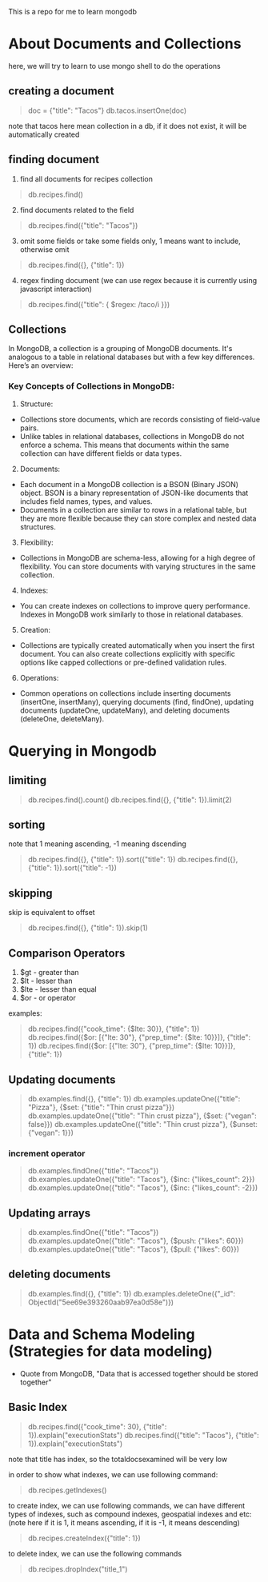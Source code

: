 This is a repo for me to learn mongodb

# About Documents and Collections

here, we will try to learn to use mongo shell to do the operations

## creating a document
> doc = {"title": "Tacos"}
> db.tacos.insertOne(doc)

note that tacos here mean collection in a db, if it does not exist, it will be automatically created

## finding document
1. find all documents for recipes collection
> db.recipes.find()

2. find documents related to the field
> db.recipes.find({"title": "Tacos"})

3. omit some fields or take some fields only, 1 means want to include, otherwise omit
> db.recipes.find({}, {"title": 1})

4. regex finding document (we can use regex because it is currently using javascript interaction)
> db.recipes.find({"title": { $regex: /taco/i }})

## Collections
In MongoDB, a collection is a grouping of MongoDB documents. It's analogous to a table in relational databases but with a few key differences. Here’s an overview:

### Key Concepts of Collections in MongoDB:
1. Structure:

- Collections store documents, which are records consisting of field-value pairs.
- Unlike tables in relational databases, collections in MongoDB do not enforce a schema. This means that documents within the same collection can have different fields or data types.

2. Documents:

- Each document in a MongoDB collection is a BSON (Binary JSON) object. BSON is a binary representation of JSON-like documents that includes field names, types, and values.
- Documents in a collection are similar to rows in a relational table, but they are more flexible because they can store complex and nested data structures.

3. Flexibility:

- Collections in MongoDB are schema-less, allowing for a high degree of flexibility. You can store documents with varying structures in the same collection.

4. Indexes:

- You can create indexes on collections to improve query performance. Indexes in MongoDB work similarly to those in relational databases.

5. Creation:

- Collections are typically created automatically when you insert the first document. You can also create collections explicitly with specific options like capped collections or pre-defined validation rules.

6. Operations:

- Common operations on collections include inserting documents (insertOne, insertMany), querying documents (find, findOne), updating documents (updateOne, updateMany), and deleting documents (deleteOne, deleteMany).

# Querying in Mongodb

## limiting
> db.recipes.find().count()
> db.recipes.find({}, {"title": 1}).limit(2)

## sorting
note that 1 meaning ascending, -1 meaning dscending
> db.recipes.find({}, {"title": 1}).sort({"title": 1})
> db.recipes.find({}, {"title": 1}).sort({"title": -1})

## skipping
skip is equivalent to offset
> db.recipes.find({}, {"title": 1}).skip(1)

## Comparison Operators

1. $gt - greater than
2. $lt - lesser than
3. $lte - lesser than equal
4. $or - or operator

examples:
> db.recipes.find({"cook_time": {$lte: 30}}, {"title": 1})
> db.recipes.find({$or: [{"lte: 30"}, {"prep_time": {$lte: 10}}]}, {"title": 1})
> db.recipes.find({$or: [{"lte: 30"}, {"prep_time": {$lte: 10}}]}, {"title": 1})

## Updating documents
> db.examples.find({}, {"title": 1})
> db.examples.updateOne({"title": "Pizza"}, {$set: {"title": "Thin crust pizza"}})
> db.examples.updateOne({"title": "Thin crust pizza"}, {$set: {"vegan": false}})
> db.examples.updateOne({"title": "Thin crust pizza"}, {$unset: {"vegan": 1}})

### increment operator
> db.examples.findOne({"title": "Tacos"})
> db.examples.updateOne({"title": "Tacos"}, {$inc: {"likes_count": 2}})
> db.examples.updateOne({"title": "Tacos"}, {$inc: {"likes_count": -2}})

## Updating arrays
> db.examples.findOne({"title": "Tacos"})
> db.examples.updateOne({"title": "Tacos"}, {$push: {"likes": 60}})
> db.examples.updateOne({"title": "Tacos"}, {$pull: {"likes": 60}})

## deleting documents
> db.examples.find({}, {"title": 1})
> db.examples.deleteOne({"_id": ObjectId("5ee69e393260aab97ea0d58e")})

# Data and Schema Modeling (Strategies for data modeling)
- Quote from MongoDB, "Data that is accessed together should be stored together"

## Basic Index
> db.recipes.find({"cook_time": 30}, {"title": 1}).explain("executionStats")
> db.recipes.find({"title": "Tacos"}, {"title": 1}).explain("executionStats")

note that title has index, so the totaldocsexamined will be very low

in order to show what indexes, we can use following command:
> db.recipes.getIndexes()

to create index, we can use following commands, we can have different types of indexes, such as compound indexes, geospatial indexes and etc: (note here if it is 1, it means ascending, if it is -1, it means descending)
> db.recipes.createIndex({"title": 1})

to delete index, we can use the following commands
> db.recipes.dropIndex("title_1")

